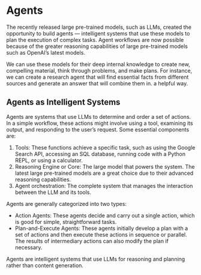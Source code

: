 # Agents
The recently released large pre-trained models, such as LLMs, created the
opportunity to build agents — intelligent systems that use these models to
plan the execution of complex tasks. Agent workflows are now possible
because of the greater reasoning capabilities of large pre-trained models
such as OpenAI’s latest models.

We can use these models for their deep internal knowledge to create new,
compelling material, think through problems, and make plans. For instance,
we can create a research agent that will find essential facts from different
sources and generate an answer that will combine them in. a helpful way.

## Agents as Intelligent Systems
Agents are systems that use LLMs to determine and order a set of actions.
In a simple workflow, these actions might involve using a tool, examining
its output, and responding to the user’s request. Some essential components
are:
1. Tools: These functions achieve a specific task, such as using the
Google Search API, accessing an SQL database, running code
with a Python REPL, or using a calculator.
2. Reasoning Engine or Core: The large model that powers the
system. The latest large pre-trained models are a great choice
due to their advanced reasoning capabilities.
3. Agent orchestration: The complete system that manages the
interaction between the LLM and its tools.

Agents are generally categorized into two types:
* Action Agents: These agents decide and carry out a single action,
which is good for simple, straightforward tasks.
* Plan-and-Execute Agents: These agents initially develop a plan
with a set of actions and then execute these actions in sequence or
parallel. The results of intermediary actions can also modify the plan
if necessary.

Agents are intelligent systems that use LLMs for reasoning and planning rather than content generation.
